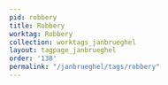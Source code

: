 ```yaml
---
pid: robbery
title: Robbery
worktag: Robbery
collection: worktags_janbrueghel
layout: tagpage_janbrueghel
order: '138'
permalink: "/janbrueghel/tags/robbery"
---
```

